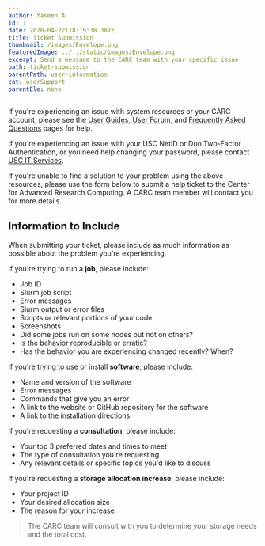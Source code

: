 ```yaml
---
author: Yaseen A
id: 1
date: 2020-04-22T18:19:38.387Z
title: Ticket Submission
thumbnail: /images/Envelope.png
featuredImage: ../../static/images/Envelope.png
excerpt: Send a message to the CARC team with your specific issue.
path: ticket-submission
parentPath: user-information
cat: userSupport
parentEle: none
---
```



If you're experiencing an issue with system resources or your CARC account, please see the [User Guides](https://CARC-dev.usc.edu/user-information/user-guides), [User Forum](https://hpc-discourse.usc.edu/categories), and [Frequently Asked Questions](https://CARC-dev.usc.edu/user-information/frequently-asked-questions) pages for help.

If you're experiencing an issue with your USC NetID or Duo Two-Factor Authentication, or you need help changing your password, please contact [USC IT Services](https://itservices.usc.edu/self-help/).

If you're unable to find a solution to your problem using the above resources, please use the form below to submit a help ticket to the Center for Advanced Research Computing. A CARC team member will contact you for more details.

## Information to Include

When submitting your ticket, please include as much information as possible about the problem you're experiencing.

If you're trying to run a **job**, please include:

 - Job ID
 - Slurm job script
 - Error messages
 - Slurm output or error files
 - Scripts or relevant portions of your code
 - Screenshots
 - Did some jobs run on some nodes but not on others?
 - Is the behavior reproducible or erratic?
 - Has the behavior you are experiencing changed recently? When?

If you're trying to use or install **software**, please include:

 - Name and version of the software
 - Error messages
 - Commands that give you an error
 - A link to the website or GitHub repository for the software
 - A link to the installation directions

If you're requesting a **consultation**, please include:

 - Your top 3 preferred dates and times to meet
 - The type of consultation you're requesting
 - Any relevant details or specific topics you'd like to discuss

If you're requesting a **storage allocation increase**, please include:

 - Your project ID
 - Your desired allocation size
 - The reason for your increase

> The CARC team will consult with you to determine your storage needs and the total cost.
